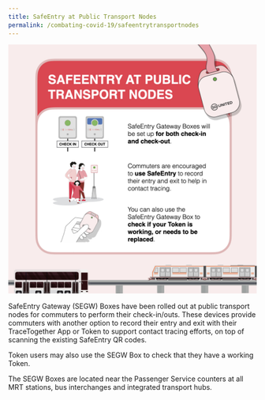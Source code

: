 ```yaml
---
title: SafeEntry at Public Transport Nodes
permalink: /combating-covid-19/safeentrytransportnodes
---
```


![SafeEntry at public transport notes](/images/covid-19/SafeEntry-Transport-Nodes.jpeg)

SafeEntry Gateway (SEGW) Boxes have been rolled out at public transport nodes for commuters to perform their check-in/outs. These devices provide commuters with another option to record their entry and exit with their TraceTogether App or Token to support contact tracing efforts, on top of scanning the existing SafeEntry QR codes. 

Token users may also use the SEGW Box to check that they have a working Token. 

The SEGW Boxes are located near the Passenger Service counters at all MRT stations, bus interchanges and integrated transport hubs.

